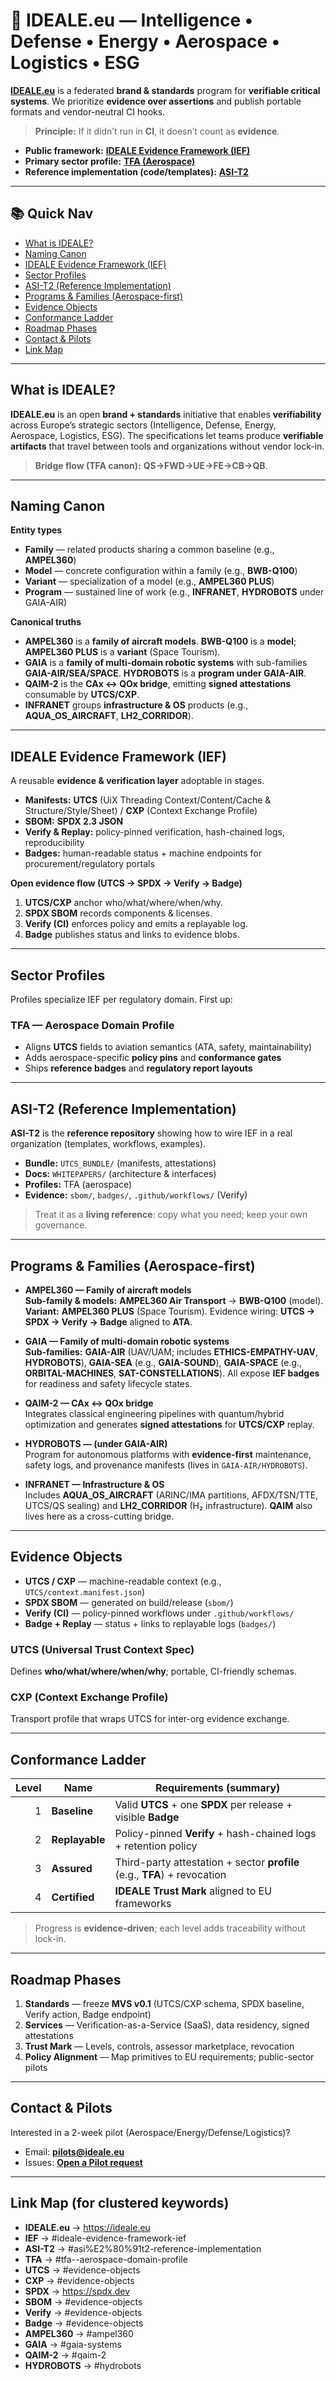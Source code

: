 # 🚀 IDEALE.eu — Intelligence • Defense • Energy • Aerospace • Logistics • ESG

[**IDEALE.eu**](https://ideale.eu) is a federated **brand & standards** program for **verifiable critical systems**. We prioritize **evidence over assertions** and publish portable formats and vendor-neutral CI hooks.

> **Principle:** If it didn’t run in **CI**, it doesn’t count as **evidence**.

- **Public framework:** [**IDEALE Evidence Framework (IEF)**](#ideale-evidence-framework-ief)  
- **Primary sector profile:** [**TFA (Aerospace)**](#tfa--aerospace-domain-profile)  
- **Reference implementation (code/templates):** [**ASI-T2**](#asi%E2%80%91t2-reference-implementation)

---

## 📚 Quick Nav

- [What is IDEALE?](#what-is-ideale)
- [Naming Canon](#naming-canon)
- [IDEALE Evidence Framework (IEF)](#ideale-evidence-framework-ief)
- [Sector Profiles](#sector-profiles)
- [ASI-T2 (Reference Implementation)](#asi%E2%80%91t2-reference-implementation)
- [Programs & Families (Aerospace-first)](#programs--families-aerospace-first)
- [Evidence Objects](#evidence-objects)
- [Conformance Ladder](#conformance-ladder)
- [Roadmap Phases](#roadmap-phases)
- [Contact & Pilots](#contact--pilots)
- [Link Map](#link-map-for-clustered-keywords)

---

## What is IDEALE?

**IDEALE.eu** is an open **brand + standards** initiative that enables **verifiability** across Europe’s strategic sectors (Intelligence, Defense, Energy, Aerospace, Logistics, ESG). The specifications let teams produce **verifiable artifacts** that travel between tools and organizations without vendor lock-in.

> **Bridge flow (TFA canon):** **QS→FWD→UE→FE→CB→QB**.

---

## Naming Canon

**Entity types**

- **Family** — related products sharing a common baseline (e.g., **AMPEL360**)  
- **Model** — concrete configuration within a family (e.g., **BWB-Q100**)  
- **Variant** — specialization of a model (e.g., **AMPEL360 PLUS**)  
- **Program** — sustained line of work (e.g., **INFRANET**, **HYDROBOTS** under GAIA-AIR)

**Canonical truths**

- **AMPEL360** is a **family of aircraft models**. **BWB-Q100** is a **model**; **AMPEL360 PLUS** is a **variant** (Space Tourism).  
- **GAIA** is a **family of multi-domain robotic systems** with sub-families **GAIA-AIR/SEA/SPACE**. **HYDROBOTS** is a **program under GAIA-AIR**.  
- **QAIM-2** is the **CAx ↔ QOx bridge**, emitting **signed attestations** consumable by **UTCS/CXP**.  
- **INFRANET** groups **infrastructure & OS** products (e.g., **AQUA_OS_AIRCRAFT**, **LH2_CORRIDOR**).

---

## IDEALE Evidence Framework (IEF)

A reusable **evidence & verification layer** adoptable in stages.

- **Manifests:** **UTCS** (UiX Threading Context/Content/Cache & Structure/Style/Sheet) / **CXP** (Context Exchange Profile)  
- **SBOM:** **SPDX 2.3 JSON**  
- **Verify & Replay:** policy-pinned verification, hash-chained logs, reproducibility  
- **Badges:** human-readable status + machine endpoints for procurement/regulatory portals

**Open evidence flow (UTCS → SPDX → Verify → Badge)**

1) **UTCS/CXP** anchor who/what/where/when/why.  
2) **SPDX SBOM** records components & licenses.  
3) **Verify (CI)** enforces policy and emits a replayable log.  
4) **Badge** publishes status and links to evidence blobs.

---

## Sector Profiles

Profiles specialize IEF per regulatory domain. First up:

### TFA — Aerospace Domain Profile

- Aligns **UTCS** fields to aviation semantics (ATA, safety, maintainability)  
- Adds aerospace-specific **policy pins** and **conformance gates**  
- Ships **reference badges** and **regulatory report layouts**

---

## ASI-T2 (Reference Implementation)

**ASI-T2** is the **reference repository** showing how to wire IEF in a real organization (templates, workflows, examples).

- **Bundle:** `UTCS_BUNDLE/` (manifests, attestations)  
- **Docs:** `WHITEPAPERS/` (architecture & interfaces)  
- **Profiles:** TFA (aerospace)  
- **Evidence:** `sbom/`, `badges/`, `.github/workflows/` (Verify)

> Treat it as a **living reference**: copy what you need; keep your own governance.

---

## Programs & Families (Aerospace-first)

- <a id="ampel360"></a>**AMPEL360 — Family of aircraft models**  
  **Sub-family & models:** **AMPEL360 Air Transport** → **BWB-Q100** (model).  
  **Variant:** **AMPEL360 PLUS** (Space Tourism). Evidence wiring: **UTCS → SPDX → Verify → Badge** aligned to **ATA**.

- <a id="gaia-systems"></a>**GAIA — Family of multi-domain robotic systems**  
  **Sub-families:** **GAIA-AIR** (UAV/UAM; includes **ETHICS-EMPATHY-UAV**, **HYDROBOTS**), **GAIA-SEA** (e.g., **GAIA-SOUND**), **GAIA-SPACE** (e.g., **ORBITAL-MACHINES**, **SAT-CONSTELLATIONS**). All expose **IEF badges** for readiness and safety lifecycle states.

- <a id="qaim-2"></a>**QAIM-2 — CAx ↔ QOx bridge**  
  Integrates classical engineering pipelines with quantum/hybrid optimization and generates **signed attestations** for **UTCS/CXP** replay.

- <a id="hydrobots"></a>**HYDROBOTS — (under GAIA-AIR)**  
  Program for autonomous platforms with **evidence-first** maintenance, safety logs, and provenance manifests (lives in `GAIA-AIR/HYDROBOTS`).

- **INFRANET — Infrastructure & OS**  
  Includes **AQUA_OS_AIRCRAFT** (ARINC/IMA partitions, AFDX/TSN/TTE, UTCS/QS sealing) and **LH2_CORRIDOR** (H₂ infrastructure). **QAIM** also lives here as a cross-cutting bridge.

---

## Evidence Objects

- **UTCS / CXP** — machine-readable context (e.g., `UTCS/context.manifest.json`)  
- **SPDX SBOM** — generated on build/release (`sbom/`)  
- **Verify (CI)** — policy-pinned workflows under `.github/workflows/`  
- **Badge + Replay** — status + links to replayable logs (`badges/`)

### UTCS (Universal Trust Context Spec)
Defines **who/what/where/when/why**; portable, CI-friendly schemas.

### CXP (Context Exchange Profile)
Transport profile that wraps UTCS for inter-org evidence exchange.

---

## Conformance Ladder

| Level | Name         | Requirements (summary) |
|-----:|--------------|-------------------------|
| 1    | **Baseline** | Valid **UTCS** + one **SPDX** per release + visible **Badge** |
| 2    | **Replayable** | Policy-pinned **Verify** + hash-chained logs + retention policy |
| 3    | **Assured**  | Third-party attestation + sector **profile** (e.g., **TFA**) + revocation |
| 4    | **Certified** | **IDEALE Trust Mark** aligned to EU frameworks |

> Progress is **evidence-driven**; each level adds traceability without lock-in.

---

## Roadmap Phases

1. **Standards** — freeze **MVS v0.1** (UTCS/CXP schema, SPDX baseline, Verify action, Badge endpoint)  
2. **Services** — Verification-as-a-Service (SaaS), data residency, signed attestations  
3. **Trust Mark** — Levels, controls, assessor marketplace, revocation  
4. **Policy Alignment** — Map primitives to EU requirements; public-sector pilots

---

## Contact & Pilots

Interested in a 2-week pilot (Aerospace/Energy/Defense/Logistics)?

- Email: **[pilots@ideale.eu](mailto:pilots@ideale.eu)**  
- Issues: **[Open a Pilot request](https://github.com/Robbbo-T/IDEALE-IEF/issues/new?title=Pilot%3A%20Org)**

---

## Link Map (for clustered keywords)

- **IDEALE.eu** → https://ideale.eu  
- **IEF** → #ideale-evidence-framework-ief  
- **ASI-T2** → #asi%E2%80%91t2-reference-implementation  
- **TFA** → #tfa--aerospace-domain-profile  
- **UTCS** → #evidence-objects  
- **CXP** → #evidence-objects  
- **SPDX** → https://spdx.dev  
- **SBOM** → #evidence-objects  
- **Verify** → #evidence-objects  
- **Badge** → #evidence-objects  
- **AMPEL360** → #ampel360  
- **GAIA** → #gaia-systems  
- **QAIM-2** → #qaim-2  
- **HYDROBOTS** → #hydrobots


